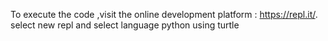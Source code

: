 To execute the code ,visit the online development platform : https://repl.it/.
select new repl and select language python using turtle 
